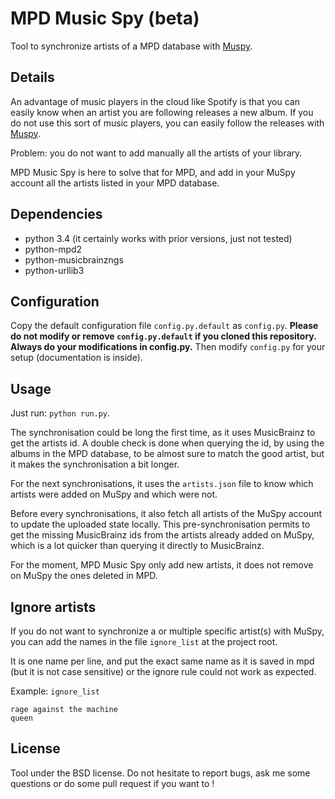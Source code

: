 MPD Music Spy (beta)
====================

Tool to synchronize artists of a MPD database with [Muspy](https://muspy.com).


Details
-------

An advantage of music players in the cloud like Spotify is that you can easily
know when an artist you are following releases a new album. If you do not use
this sort of music players, you can easily follow the releases with
[Muspy](https://muspy.com).

Problem: you do not want to add manually all the artists of your library.

MPD Music Spy is here to solve that for MPD, and add in your MuSpy account all
the artists listed in your MPD database.


Dependencies
------------
  * python 3.4 (it certainly works with prior versions, just not tested)
  * python-mpd2
  * python-musicbrainzngs
  * python-urllib3


Configuration
-------------

Copy the default configuration file `config.py.default` as `config.py`.
<b>Please do not modify or remove `config.py.default` if you cloned this
repository.  Always do your modifications in config.py.</b> Then modify
`config.py` for your setup (documentation is inside).


Usage
-----

Just run: `python run.py`.

The synchronisation could be long the first time, as it uses MusicBrainz to get
the artists id. A double check is done when querying the id, by using the
albums in the MPD database, to be almost sure to match the good artist, but it
makes the synchronisation a bit longer.

For the next synchronisations, it uses the `artists.json` file to know which
artists were added on MuSpy and which were not.

Before every synchronisations, it also fetch all artists of the MuSpy account
to update the uploaded state locally. This pre-synchronisation permits to
get the missing MusicBrainz ids from the artists already added on MuSpy, which
is a lot quicker than querying it directly to MusicBrainz.

For the moment, MPD Music Spy only add new artists, it does not remove on MuSpy
the ones deleted in MPD.


Ignore artists
--------------

If you do not want to synchronize a or multiple specific artist(s) with MuSpy,
you can add the names in the file `ignore_list` at the project root.

It is one name per line, and put the exact same name as it is saved in mpd (but
it is not case sensitive) or the ignore rule could not work as expected.

Example: `ignore_list`
```
rage against the machine
queen
```


License
-------

Tool under the BSD license. Do not hesitate to report bugs, ask me some
questions or do some pull request if you want to !
